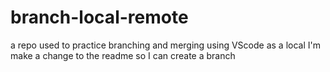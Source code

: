# branch-local-remote
a repo used to practice branching and merging using VScode as a local
I'm make a change to the readme so I can create a branch
